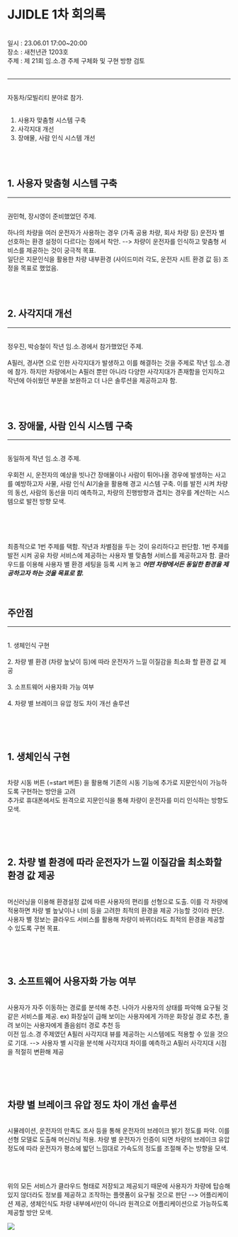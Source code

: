 # JJIDLE 1차 회의록
         
</br>
일시 : 23.06.01 17:00~20:00 </br>
장소 : 새천년관 1203호 </br>
주제 : 제 21회 임.소.경 주제 구체화 및 구현 방향 검토 </br>
</br>

---

</br>
자동차/모빌리티 분야로 참가.
</br>
</br>

1. 사용자 맞춤형 시스템 구축
2. 사각지대 개선 
3. 장애물, 사람 인식 시스템 개선

</br></br>
## 1. 사용자 맞춤형 시스템 구축</br>
---
</br>
권민혁, 장시영이 준비했었던 주제.</br></br>
하나의 차량을 여러 운전자가 사용하는 경우 (가족 공용 차량, 회사 차량 등) 운전자 별 선호하는 환경 설정이 다르다는 점에서 착안. --> 차량이 운전자를 인식하고 맞춤형 서비스를 제공하는 것이 궁극적 목표.</br>
일단은 지문인식을 활용한 차량 내부환경 (사이드미러 각도, 운전자 시트 환경 값 등) 조정을 목표로 했었음. 

</br></br>
## 2. 사각지대 개선</br>
---
</br>
정우진, 박승철이 작년 임.소.경에서 참가했었던 주제.</br>
</br>
A필러, 경사면 으로 인한 사각지대가 발생하고 이를 해결하는 것을 주제로 작년 임.소.경에 참가. 하지만 차량에서는 A필러 뿐만 아니라 다양한 사각지대가 존재함을 인지하고 작년에 아쉬웠던 부분을 보완하고 더 나은 솔루션을 제공하고자 함. 

</br></br>
## 3. 장애물, 사람 인식 시스템 구축</br>
---
</br>
동일하게 작년 임.소.경 주제.</br>
</br>
우회전 시, 운전자의 예상을 빗나간 장애물이나 사람이 튀어나올 경우에 발생하는 사고를 예방하고자 사물, 사람 인식 AI기술을 활용해 경고 시스템 구축. 이를 발전 시켜 차량의 동선, 사람의 동선을 미리 예측하고, 차량의 진행방향과 겹치는 경우를 계산하는 시스템으로 발전 방향 모색.

</br></br></br></br>
최종적으로 1번 주제를 택함. 작년과 차별점을 두는 것이 유리하다고 판단함. 1번 주제를 발전 시켜 공유 차량 서비스에 제공하는 사용자 별 맞춤형 서비스를 제공하고자 함. 클라우드를 이용해 사용자 별 환경 세팅을 등록 시켜 놓고 ***어떤 차량에서든 동일한 환경을 제공하고자 하는 것을 목표로 함.***
</br>
</br>
</br>
## 주안점
---
</br>
1.  생체인식 구현</br></br>
2. 차량 별 환경 (차량 높낮이 등)에 따라 운전자가 느낄 이질감을 최소화 할 환경 값 제공 </br></br>
3. 소프트웨어 사용자화 가능 여부</br></br>
4. 차량 별 브레이크 유압 정도 차이 개선 솔루션</br></br>

</br></br>

## 1. 생체인식 구현
</br>
차량 시동 버튼 (=start 버튼) 을 활용해 기존의 시동 기능에 추가로 지문인식이 가능하도록 구현하는 방안을 고려</br>
추가로 휴대폰에서도 원격으로 지문인식을 통해 차량이 운전자를 미리 인식하는 방향도 모색.

</br></br></br>
## 2. 차량 별 환경에 따라 운전자가 느낄 이질감을 최소화할 환경 값 제공
</br>
머신러닝을 이용해 환경설정 값에 따른 사용자의 편리를 선형으로 도출. 이를 각 차량에 적용하면 차량 별 높낮이나 너비 등을 고려한 최적의 환경을 제공 가능할 것이라 판단. 사용자 별 정보는 클라우드 서비스를 활용해 차량이 바뀌더라도 최적의 환경을 제공할 수 있도록 구현 목표.

</br></br></br>
## 3. 소프트웨어 사용자화 가능 여부
</br>
사용자가 자주 이동하는 경로를 분석해 추천. 나아가 사용자의 상태를 파악해 요구될 것 같은 서비스를 제공.  ex) 화장실이 급해 보이는 사용자에게 가까운 화장실 경로 추천, 졸려 보이는 사용자에게 졸음쉼터 경로 추천 등 </br>
이전 임.소.경 주제였던  A필러 사각지대 뷰를 제공하는 시스템에도 적용할 수 있을 것으로 기대. --> 사용자 별 시각을 분석해 사각지대 차이를 예측하고 A필러 사각지대 시점을 적절히 변환해 제공

</br></br></br>
## 차량 별 브레이크 유압 정도 차이 개선 솔루션
</br>
시뮬레이션, 운전자의 만족도 조사 등을 통해 운전자의 브레이크 밝기 정도를 파악. 이를 선형 모델로 도출해 머신러닝 적용. 차량 별 운전자가 인증이 되면 차량의 브레이크 유압 정도에 따라 운전자가 평소에 밟던 느낌대로 가속도의 정도를 조절해 주는 방향을 모색. 


</br></br></br>
위의 모든 서비스가 클라우드 형태로 저장되고 제공되기 때문에 사용자가 차량에 탑승해 있지 않더라도 정보를 제공하고 조작하는 플랫폼이 요구될 것으로 판단 --> 어플리케이션 제공, 생체인식도 차량 내부에서만이 아니라 원격으로 어플리케이션으로 가능하도록 제공할 방안 모색.

<img src="images/32.06.01_minutes.jpg">